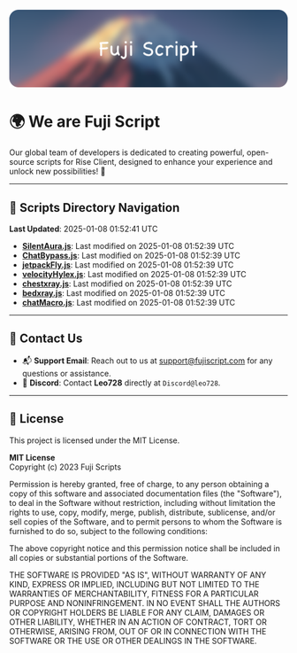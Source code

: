 ![Banner](.github/b.webp)

# 🌍 **We are Fuji Script**

Our global team of developers is dedicated to creating powerful, open-source scripts for Rise Client, designed to enhance your experience and unlock new possibilities! 🌟

---
<!-- SCRIPTS_NAVIGATION_START -->
## 📂 **Scripts Directory Navigation**

**Last Updated**: 2025-01-08 01:52:41 UTC

- **[SilentAura.js](scripts/SilentAura.js)**: Last modified on 2025-01-08 01:52:39 UTC
- **[ChatBypass.js](scripts/ChatBypass.js)**: Last modified on 2025-01-08 01:52:39 UTC
- **[jetpackFly.js](scripts/jetpackFly.js)**: Last modified on 2025-01-08 01:52:39 UTC
- **[velocityHylex.js](scripts/velocityHylex.js)**: Last modified on 2025-01-08 01:52:39 UTC
- **[chestxray.js](scripts/chestxray.js)**: Last modified on 2025-01-08 01:52:39 UTC
- **[bedxray.js](scripts/bedxray.js)**: Last modified on 2025-01-08 01:52:39 UTC
- **[chatMacro.js](scripts/chatMacro.js)**: Last modified on 2025-01-08 01:52:39 UTC

<!-- SCRIPTS_NAVIGATION_END -->

---

## 💬 **Contact Us**  
- 📬 **Support Email**: Reach out to us at [support@fujiscript.com](mailto:support@fujiscript.com) for any questions or assistance.  
- 💬 **Discord**: Contact **Leo728** directly at `Discord@leo728`.

---

## 📜 **License**

This project is licensed under the MIT License.  

**MIT License**  
Copyright (c) 2023 Fuji Scripts  

Permission is hereby granted, free of charge, to any person obtaining a copy of this software and associated documentation files (the "Software"), to deal in the Software without restriction, including without limitation the rights to use, copy, modify, merge, publish, distribute, sublicense, and/or sell copies of the Software, and to permit persons to whom the Software is furnished to do so, subject to the following conditions:  

The above copyright notice and this permission notice shall be included in all copies or substantial portions of the Software.  

THE SOFTWARE IS PROVIDED "AS IS", WITHOUT WARRANTY OF ANY KIND, EXPRESS OR IMPLIED, INCLUDING BUT NOT LIMITED TO THE WARRANTIES OF MERCHANTABILITY, FITNESS FOR A PARTICULAR PURPOSE AND NONINFRINGEMENT. IN NO EVENT SHALL THE AUTHORS OR COPYRIGHT HOLDERS BE LIABLE FOR ANY CLAIM, DAMAGES OR OTHER LIABILITY, WHETHER IN AN ACTION OF CONTRACT, TORT OR OTHERWISE, ARISING FROM, OUT OF OR IN CONNECTION WITH THE SOFTWARE OR THE USE OR OTHER DEALINGS IN THE SOFTWARE.  
